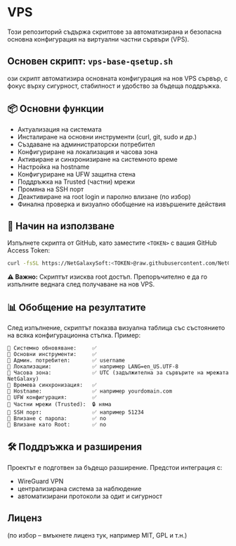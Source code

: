 # VPS
Този репозиторий съдържа скриптове за автоматизирана и безопасна основна конфигурация на виртуални частни сървъри (VPS).

## Основен скрипт: `vps-base-qsetup.sh`

ози скрипт автоматизира основната конфигурация на нов VPS сървър, с фокус върху сигурност, стабилност и удобство за бъдеща поддръжка.

## 📦 Основни функции

- Актуализация на системата
- Инсталиране на основни инструменти (curl, git, sudo и др.)
- Създаване на администраторски потребител
- Конфигуриране на локализация и часова зона
- Активиране и синхронизиране на системното време
- Настройка на hostname
- Конфигуриране на UFW защитна стена
- Поддръжка на Trusted (частни) мрежи
- Промяна на SSH порт
- Деактивиране на root login и паролно влизане (по избор)
- Финална проверка и визуално обобщение на извършените действия

## 🚀 Начин на използване

Изпълнете скрипта от GitHub, като заместите `<TOKEN>` с вашия GitHub Access Token:

```bash
curl -fsSL https://NetGalaxySoft:<TOKEN>@raw.githubusercontent.com/NetGalaxySoft/VPS/main/vps-base-qsetup.sh | bash
```

**⚠️ Важно:** Скриптът изисква root достъп. Препоръчително е да го изпълните веднага след получаване на нов VPS.

## 📊 Обобщение на резултатите

След изпълнение, скриптът показва визуална таблица със състоянието на всяка конфигурационна стъпка. Пример:

```
📌 Системно обновяване:     ✅
📌 Основни инструменти:     ✅
📌 Админ. потребител:       ✅ username
📌 Локализации:             ✅ например LANG=en_US.UTF-8
📌 Часова зона:             ✅ UTC (задължителна за сървърите на мрежата NetGalaxy)
📌 Времева синхронизация:   ✅
📌 Hostname:                ✅ например yourdomain.com
📌 UFW конфигурация:        ✅
📌 Частни мрежи (Trusted):  🔒 няма
📌 SSH порт:                ✅ например 51234
📌 Влизане с парола:        ✅ no
📌 Влизане като Root:       ✅ no
```

## 🛠 Поддръжка и разширения

Проектът е подготвен за бъдещо разширение. Предстои интеграция с:
- WireGuard VPN
- централизирана система за наблюдение
- автоматизирани протоколи за одит и сигурност
## Лиценз
(по избор – вмъкнете лиценз тук, например MIT, GPL и т.н.)

